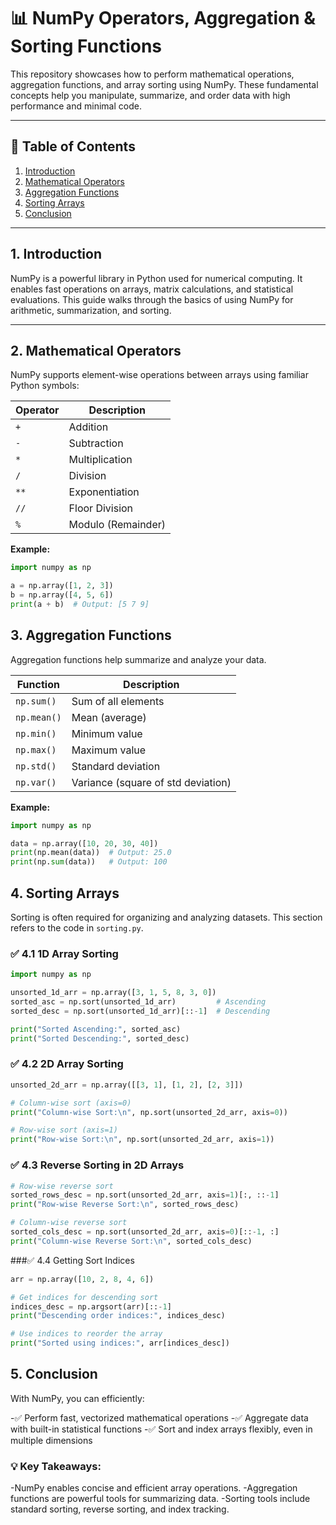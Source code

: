 # 📊 NumPy Operators, Aggregation & Sorting Functions

This repository showcases how to perform mathematical operations, aggregation functions, and array sorting using NumPy. These fundamental concepts help you manipulate, summarize, and order data with high performance and minimal code.

---

## 📘 Table of Contents
1. [Introduction](#1-introduction)
2. [Mathematical Operators](#2-mathematical-operators)
3. [Aggregation Functions](#3-aggregation-functions)
4. [Sorting Arrays](#4-sorting-arrays)
5. [Conclusion](#5-conclusion)

---

## 1. Introduction

NumPy is a powerful library in Python used for numerical computing. It enables fast operations on arrays, matrix calculations, and statistical evaluations. This guide walks through the basics of using NumPy for arithmetic, summarization, and sorting.

---

## 2. Mathematical Operators

NumPy supports element-wise operations between arrays using familiar Python symbols:

| Operator | Description          |
|----------|----------------------|
| `+`      | Addition              |
| `-`      | Subtraction           |
| `*`      | Multiplication        |
| `/`      | Division              |
| `**`     | Exponentiation        |
| `//`     | Floor Division        |
| `%`      | Modulo (Remainder)    |

**Example:**
```python
import numpy as np

a = np.array([1, 2, 3])
b = np.array([4, 5, 6])
print(a + b)  # Output: [5 7 9]
```

## 3. Aggregation Functions

Aggregation functions help summarize and analyze your data.

| Function    | Description                        |
| ----------- | ---------------------------------- |
| `np.sum()`  | Sum of all elements                |
| `np.mean()` | Mean (average)                     |
| `np.min()`  | Minimum value                      |
| `np.max()`  | Maximum value                      |
| `np.std()`  | Standard deviation                 |
| `np.var()`  | Variance (square of std deviation) |

**Example:**
```python
import numpy as np

data = np.array([10, 20, 30, 40])
print(np.mean(data))  # Output: 25.0
print(np.sum(data))   # Output: 100
```

## 4. Sorting Arrays

Sorting is often required for organizing and analyzing datasets. This section refers to the code in `sorting.py`.

### ✅ 4.1 1D Array Sorting
```python
import numpy as np

unsorted_1d_arr = np.array([3, 1, 5, 8, 3, 0])
sorted_asc = np.sort(unsorted_1d_arr)         # Ascending
sorted_desc = np.sort(unsorted_1d_arr)[::-1]  # Descending

print("Sorted Ascending:", sorted_asc)
print("Sorted Descending:", sorted_desc)
```

### ✅ 4.2 2D Array Sorting
```python
unsorted_2d_arr = np.array([[3, 1], [1, 2], [2, 3]])

# Column-wise sort (axis=0)
print("Column-wise Sort:\n", np.sort(unsorted_2d_arr, axis=0))

# Row-wise sort (axis=1)
print("Row-wise Sort:\n", np.sort(unsorted_2d_arr, axis=1))
```

### ✅ 4.3 Reverse Sorting in 2D Arrays
```python
# Row-wise reverse sort
sorted_rows_desc = np.sort(unsorted_2d_arr, axis=1)[:, ::-1]
print("Row-wise Reverse Sort:\n", sorted_rows_desc)

# Column-wise reverse sort
sorted_cols_desc = np.sort(unsorted_2d_arr, axis=0)[::-1, :]
print("Column-wise Reverse Sort:\n", sorted_cols_desc)
```
###✅ 4.4 Getting Sort Indices
```python
arr = np.array([10, 2, 8, 4, 6])

# Get indices for descending sort
indices_desc = np.argsort(arr)[::-1]
print("Descending order indices:", indices_desc)

# Use indices to reorder the array
print("Sorted using indices:", arr[indices_desc])
```

## 5. Conclusion

With NumPy, you can efficiently:

-✅ Perform fast, vectorized mathematical operations
-✅ Aggregate data with built-in statistical functions
-✅ Sort and index arrays flexibly, even in multiple dimensions

### 💡 Key Takeaways:

-NumPy enables concise and efficient array operations.
-Aggregation functions are powerful tools for summarizing data.
-Sorting tools include standard sorting, reverse sorting, and index tracking.
